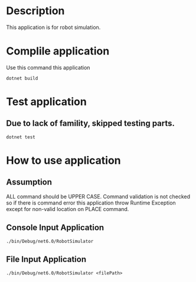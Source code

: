 ﻿# Description
This application is for robot simulation.

# Complile application
Use this command this application
```
dotnet build
```

# Test application
## Due to lack of famility, skipped testing parts.
```
dotnet test
```


# How to use application
## Assumption
ALL command should be UPPER CASE.
Command validation is not checked so if there is command error this application throw Runtime Exception
except for non-valid location on PLACE command.

## Console Input Application
```
./bin/Debug/net6.0/RobotSimulator
```
## File Input Application
```
./bin/Debug/net6.0/RobotSimulator <filePath>
```